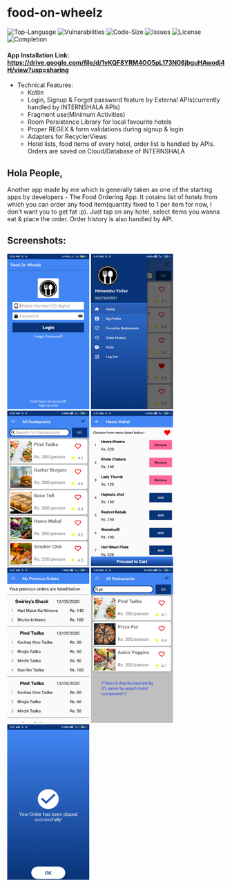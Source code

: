 # food-on-wheelz

![Top-Language](https://img.shields.io/github/languages/top/himanshu-1608/food-on-wheelz)
![Vulnarabilities](https://img.shields.io/snyk/vulnerabilities/github/himanshu-1608/food-on-wheelz)
![Code-Size](https://img.shields.io/github/languages/code-size/himanshu-1608/food-on-wheelz?color=green)
![Issues](https://img.shields.io/bitbucket/issues-raw/himanshu-1608/food-on-wheelz)
![License](https://img.shields.io/github/license/himanshu-1608/food-on-wheelz?color=purple)
![Completion](https://img.shields.io/badge/Project%20Completion-~100%25-blue)

#### App Installation Link: https://drive.google.com/file/d/1vKQF8YRM4OO5pL173N08jbguHAwodj4H/view?usp=sharing

- Technical Features:
  - Kotlin
  - Login, Signup & Forgot password feature by External APIs(currently handled by INTERNSHALA APIs)
  - Fragment use(Minimum Activities)
  - Room Persistence Library for local favourite hotels
  - Proper REGEX & form validations during signup & login
  - Adapters for RecyclerViews
  - Hotel lists, food items of every hotel, order list is handled by APIs. Orders are saved on Cloud/Database of INTERNSHALA
  
## Hola People,
Another app made by me which is generally taken as one of the starting apps by developers - The Food Ordering App.
It cotains list of hotels from which you can order any food item(quantity fixed to 1 per item for now, I don't want you to get fat :p).
Just tap on any hotel, select items you wanna eat & place the order. Order history is also handled by API.

## Screenshots:
<img src="./Screenshots/LoginActivity.jpg" width="190px" height="360px"/> <img src="./Screenshots/NavDrawer.jpg" width="190px" height="360px"/> <img src="./Screenshots/HomeFrag.jpg" width="190px" height="360px"/>
<img src="./Screenshots/ItemFrag.jpg" width="190px" height="360px"/> <img src="./Screenshots/OrderFrag.jpg" width="190px" height="360px"/>
<img src="./Screenshots/SearchElement.jpg" width="190px" height="360px"/> <img src="./Screenshots/OrderSuccess.jpg" width="190px" height="360px"/>
